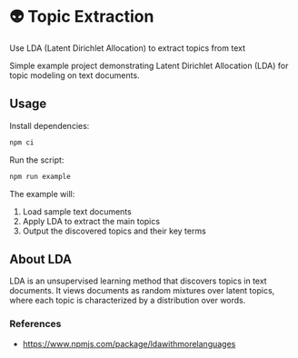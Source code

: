 # 👽 Topic Extraction
Use LDA (Latent Dirichlet Allocation) to extract topics from text

Simple example project demonstrating Latent Dirichlet Allocation (LDA) for topic modeling on text documents.

## Usage

Install dependencies:

```bash
npm ci
```

Run the script:

```bash
npm run example
```

The example will:
1. Load sample text documents
2. Apply LDA to extract the main topics
3. Output the discovered topics and their key terms

## About LDA

LDA is an unsupervised learning method that discovers topics in text documents. It views documents as random mixtures over latent topics, where each topic is characterized by a distribution over words.

### References
- https://www.npmjs.com/package/ldawithmorelanguages
